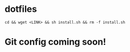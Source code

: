 # dotfiles
    cd && wget <LINK> && sh install.sh && rm -f install.sh
    
# Git config coming soon!
    
